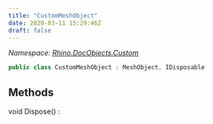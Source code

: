 ```yaml
---
title: "CustomMeshObject"
date: 2020-03-11 15:29:46Z
draft: false
---
```


*Namespace: [Rhino.DocObjects.Custom](../)*

```cs
public class CustomMeshObject : MeshObject, IDisposable
```
## Methods

void Dispose()
: 
